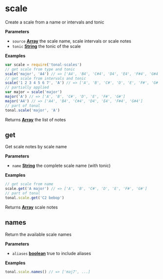 # scale

Create a scale from a name or intervals and tonic

**Parameters**

-   `source` **[Array](https://developer.mozilla.org/en-US/docs/Web/JavaScript/Reference/Global_Objects/Array)** the scale name, scale intervals or scale notes
-   `tonic` **[String](https://developer.mozilla.org/en-US/docs/Web/JavaScript/Reference/Global_Objects/String)** the tonic of the scale

**Examples**

```javascript
var scale = require('tonal-scales')
// get scale from type and tonic
scale('major', 'A4') // => ['A4', 'B4', 'C#4', 'D4', 'E4', 'F#4', 'G#4']
// get scale from intervals and tonic
scale('1 2 3 4 5 6 7', 'A') // => ['A', 'B', 'C#', 'D', 'E', 'F#', 'G#']
// partially applied
var major = scale('major')
major('A') // => ['A', 'B', 'C#', 'D', 'E', 'F#', 'G#']
major('A4') // => ['A4', 'B4', 'C#4', 'D4', 'E4', 'F#4', 'G#4']
// part of tonal
tonal.scale('major', 'A')
```

Returns **[Array](https://developer.mozilla.org/en-US/docs/Web/JavaScript/Reference/Global_Objects/Array)** the list of notes

## get

Get scale notes by scale name

**Parameters**

-   `name` **[String](https://developer.mozilla.org/en-US/docs/Web/JavaScript/Reference/Global_Objects/String)** the complete scale name (with tonic)

**Examples**

```javascript
// get scale from name
scale.get('A major') // => ['A', 'B', 'C#', 'D', 'E', 'F#', 'G#']
// part of tonal
tonal.scale.get('C2 bebop')
```

Returns **[Array](https://developer.mozilla.org/en-US/docs/Web/JavaScript/Reference/Global_Objects/Array)** scale notes

## names

Return the available scale names

**Parameters**

-   `aliases` **[boolean](https://developer.mozilla.org/en-US/docs/Web/JavaScript/Reference/Global_Objects/Boolean)** true to include aliases

**Examples**

```javascript
tonal.scale.names() // => ['maj7', ...]
```
